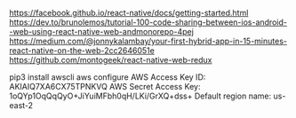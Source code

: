
https://facebook.github.io/react-native/docs/getting-started.html
https://dev.to/brunolemos/tutorial-100-code-sharing-between-ios-android--web-using-react-native-web-andmonorepo-4pej
https://medium.com/@jonnykalambay/your-first-hybrid-app-in-15-minutes-react-native-on-the-web-2cc2646051e
https://github.com/montogeek/react-native-web-redux

pip3 install awscli
aws configure
AWS Access Key ID: AKIAIQ7XA6CX75TPNKVQ
AWS Secret Access Key: 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
Default region name: us-east-2
